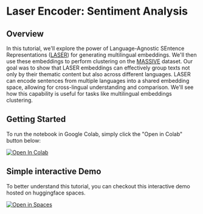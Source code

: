 # Laser Encoder: Sentiment Analysis

## Overview

In this tutorial, we'll explore the power of Language-Agnostic SEntence Representations ([LASER](https://github.com/facebookresearch/LASER)) for generating multilingual embeddings. We'll then use these embeddings to perform clustering on the [MASSIVE](https://github.com/alexa/massive) dataset. Our goal was to show that LASER embeddings can effectively group texts not only by their thematic content but also across different languages. LASER can encode sentences from multiple languages into a shared embedding space, allowing for cross-lingual understanding and comparison. We'll see how this capability is useful for tasks like multilingual embeddings clustering.

## Getting Started

To run the notebook in Google Colab, simply click the "Open in Colab" button below:

[![Open In Colab](https://colab.research.google.com/assets/colab-badge.svg)](https://colab.research.google.com/github/Paulooh007/LASER/blob/laser-clustering/tasks/clustering/LaserClusteringExample.ipynb)

## Simple interactive Demo
To better understand this tutorial, you can checkout this interactive demo hosted on huggingface spaces.

[![Open in Spaces](https://huggingface.co/datasets/huggingface/badges/raw/main/open-in-hf-spaces-lg.svg)](https://huggingface.co/spaces/paulokewunmi/laser_multilingual_embeddings_viz)



